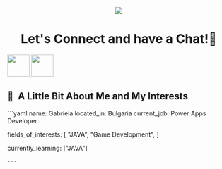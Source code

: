<p align="center">
  <img src="https://capsule-render.vercel.app/api?type=waving&color=gradient&text=HeyThere!&height=100&section=header"/>
</p>

<h1 align="center">
  Let's Connect and have a Chat!💬
</h1>

<a href="https://gabriela5rova.hashnode.dev">
  <img height="50" src="https://cdn.hashnode.com/res/hashnode/image/upload/v1611902473383/CDyAuTy75.png?auto=compress"/>
</a>

<a href="www.linkedin.com/in/gabriela-petrova-a1519478">
  <img height="50" src="https://cdn1.iconfinder.com/data/icons/logotypes/32/linkedin-1024.png"/>
</a>
<h2> 👾 &nbsp;A Little Bit About Me and My Interests</h2>
```yaml
name: Gabriela
located_in: Bulgaria
current_job: Power Apps Developer

fields_of_interests:
  [
    "JAVA",
    "Game Development",
  ]

  
currently_learning: ["JAVA"]

```  
---  
